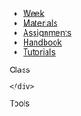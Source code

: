 <!DOCTYPE html>
<html lang="en">
<head>
  <title>Whiteboard</title>
  <meta charset="UTF-8">
  <meta name="viewport" content="width=device-width, initial-scale=1">
  <link rel="stylesheet" href="../../_/css/whiteboard.css">
  <link rel="icon" href="../../_/img/favicon.png" type="image/png">
</head>
<body>

  <!-- Confirmation of Copy -->
  <div id="box"></div>

  <!-- Navbar -->
  <div class="navbar">
    <ul>
      <!-- whiteboard link elements added here by class-links.js on page load -->
      <li><a href="/class/week.html">Week</a></li>
      <li><a href="/materials/index.html">Materials</a></li>
      <li><a href="/assignments-learners/index.html">Assignments</a></li>
      <li><a href="/handbook/index.html">Handbook</a></li>
      <li><a href="/tutorials/index.html">Tutorials</a></li>
    </ul>
  </div>

  <script async src="../../_/js/vendor/class-links.js"></script>

  <!-- Centered Section -->
  <section class="centered_section">
    <div class="io_speaking" id="typewriter"></div>
  </section>

  <script async src="../../_/js/vendor/typewriter.js"></script>

  <!-- Section: the class -->
  <!-- Section: the class -->
<section class="mysection" id="theclass">
  <div class="content">
    <div class="container">
      <div class="line"></div>
      <div class="sectionTitle">Class</div>
    </div>
    <div class="grid-container" id="thelearners">
      <!-- Content of the class section -->
      
    </div>
  </div>
</section>

  <script async src="../../_/js/vendor/class.js"></script>

  <!-- Section: the tools -->
  <section class="mysection" id="thetools">
  <div class="content">
    <div class="container">
      <div class="line"></div>
      <div class="sectionTitle">Tools</div>
    </div>
    <div class="tools"></div>
  </div>
</section>


  <script async src="../../_/js/vendor/class-tools.js"></script>

</body>
</html>
